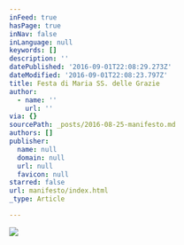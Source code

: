 ```yaml
---
inFeed: true
hasPage: true
inNav: false
inLanguage: null
keywords: []
description: ''
datePublished: '2016-09-01T22:08:29.273Z'
dateModified: '2016-09-01T22:08:23.797Z'
title: Festa di Maria SS. delle Grazie
author:
  - name: ''
    url: ''
via: {}
sourcePath: _posts/2016-08-25-manifesto.md
authors: []
publisher:
  name: null
  domain: null
  url: null
  favicon: null
starred: false
url: manifesto/index.html
_type: Article

---
```

![](https://imgflo.herokuapp.com/graph/2b2431f8e7ba7b0/01f79b35cd79bcd65c3b6d69e450074d/croprotate.png?cropheight=4962&cropwidth=3121&degrees=0&input=https%3A%2F%2Fthe-grid-user-content.s3-us-west-2.amazonaws.com%2F07d9bc5a-c804-4ced-8c2d-d8e45c258041.png&x=0&y=0)